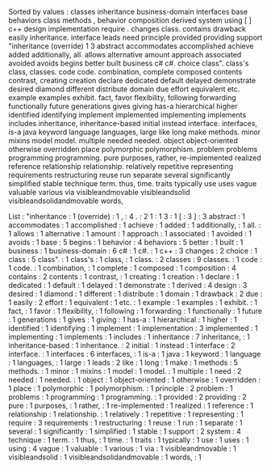 Sorted by values :
classes inheritance business-domain interfaces base behaviors class methods , behavior composition derived system using [ ] c++ design implementation require . changes class. contains drawback easily inheritance. interface leads need principle provided providing support "inheritance (override) 1 3 abstract accommodates accomplished achieve added additionally, all. allows alternative amount approach associated avoided avoids begins better built business c# c#. choice class". class's class, classes. code code. combination, complete composed contents contrast, creating creation declare dedicated default delayed demonstrate desired diamond different distribute domain due effort equivalent etc. example examples exhibit. fact, favor flexibility, following forwarding functionally future generations gives giving has-a hierarchical higher identified identifying implement implemented implementing implements includes inheritance, inheritance-based initial instead interface. interfaces, is-a java keyword language languages, large like long make methods. minor mixins model model. multiple needed needed. object object-oriented otherwise overridden place polymorphic polymorphism. problem problems programming programming. pure purposes, rather, re-implemented realized reference relationship relationship. relatively repetitive representing requirements restructuring reuse run separate several significantly simplified stable technique term. thus, time. traits typically use uses vague valuable various via visibleandmovable visibleandsolid visibleandsolidandmovable words, 

List :
"inheritance : 1
(override) : 1
, : 4
. : 2
1 : 1
3 : 1
[ : 3
] : 3
abstract : 1
accommodates : 1
accomplished : 1
achieve : 1
added : 1
additionally, : 1
all. : 1
allows : 1
alternative : 1
amount : 1
approach : 1
associated : 1
avoided : 1
avoids : 1
base : 5
begins : 1
behavior : 4
behaviors : 5
better : 1
built : 1
business : 1
business-domain : 6
c# : 1
c#. : 1
c++ : 3
changes : 2
choice : 1
class : 5
class". : 1
class's : 1
class, : 1
class. : 2
classes : 9
classes. : 1
code : 1
code. : 1
combination, : 1
complete : 1
composed : 1
composition : 4
contains : 2
contents : 1
contrast, : 1
creating : 1
creation : 1
declare : 1
dedicated : 1
default : 1
delayed : 1
demonstrate : 1
derived : 4
design : 3
desired : 1
diamond : 1
different : 1
distribute : 1
domain : 1
drawback : 2
due : 1
easily : 2
effort : 1
equivalent : 1
etc. : 1
example : 1
examples : 1
exhibit. : 1
fact, : 1
favor : 1
flexibility, : 1
following : 1
forwarding : 1
functionally : 1
future : 1
generations : 1
gives : 1
giving : 1
has-a : 1
hierarchical : 1
higher : 1
identified : 1
identifying : 1
implement : 1
implementation : 3
implemented : 1
implementing : 1
implements : 1
includes : 1
inheritance : 7
inheritance, : 1
inheritance-based : 1
inheritance. : 2
initial : 1
instead : 1
interface : 2
interface. : 1
interfaces : 6
interfaces, : 1
is-a : 1
java : 1
keyword : 1
language : 1
languages, : 1
large : 1
leads : 2
like : 1
long : 1
make : 1
methods : 5
methods. : 1
minor : 1
mixins : 1
model : 1
model. : 1
multiple : 1
need : 2
needed : 1
needed. : 1
object : 1
object-oriented : 1
otherwise : 1
overridden : 1
place : 1
polymorphic : 1
polymorphism. : 1
principle : 2
problem : 1
problems : 1
programming : 1
programming. : 1
provided : 2
providing : 2
pure : 1
purposes, : 1
rather, : 1
re-implemented : 1
realized : 1
reference : 1
relationship : 1
relationship. : 1
relatively : 1
repetitive : 1
representing : 1
require : 3
requirements : 1
restructuring : 1
reuse : 1
run : 1
separate : 1
several : 1
significantly : 1
simplified : 1
stable : 1
support : 2
system : 4
technique : 1
term. : 1
thus, : 1
time. : 1
traits : 1
typically : 1
use : 1
uses : 1
using : 4
vague : 1
valuable : 1
various : 1
via : 1
visibleandmovable : 1
visibleandsolid : 1
visibleandsolidandmovable : 1
words, : 1
